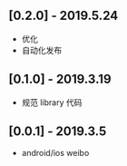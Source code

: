 ## [0.2.0] - 2019.5.24

* 优化
* 自动化发布

## [0.1.0] - 2019.3.19

* 规范 library 代码

## [0.0.1] - 2019.3.5

* android/ios weibo
